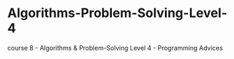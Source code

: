 # Algorithms-Problem-Solving-Level-4
course 8 - Algorithms &amp; Problem-Solving Level 4 - Programming Advices
